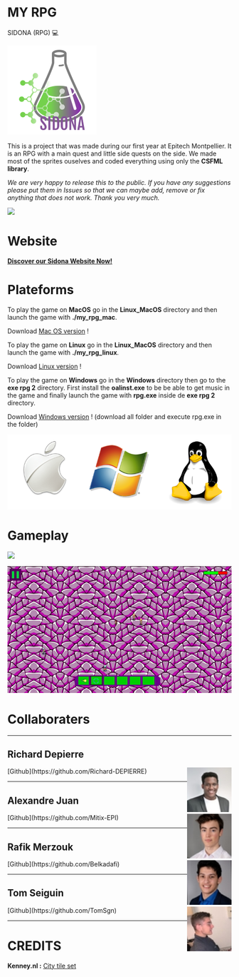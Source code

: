 # MY RPG
SIDONA (RPG) :computer:

![](Linux_MacOS/assets/sprites/menu/logo.png)

This is a project that was made during our first year at Epitech Montpellier. It is an RPG with a main quest and little side quests on the side. We made most of the sprites ouselves and coded everything using only the **CSFML library**.

*We are very happy to release this to the public. If you have any suggestions please put them in Issues so that we can maybe add, remove or fix anything that does not work. Thank you very much.*

![](images/main.gif)

# Website

**[Discover our Sidona Website Now!](http://sidona.ml)**

# Plateforms

To play the game on **MacOS** go in the **Linux_MacOS** directory and then launch the game with **./my_rpg_mac**.

Download [Mac OS version](Linux_MacOS) !

To play the game on **Linux** go in the **Linux_MacOS** directory and then launch the game with **./my_rpg_linux**.

Download [Linux version](Linux_MacOS) !

To play the game on **Windows** go in the **Windows** directory then go to the **exe rpg 2** directory. First install the **oalinst.exe** to be be able to get music in the game and finally launch the game with **rpg.exe** inside de **exe rpg 2** directory.

Download [Windows version](Windows/exe%20rpg%202) ! (download all folder and execute rpg.exe in the folder)

![](images/windows-mac-os-linux.png)

# Gameplay

![](images/gamplay2.gif)

![](images/gameplay1.gif)

# Collaboraters

---

## Richard Depierre
<img align="right" width="100" height="100" src="images/rich.jpeg">
[Github](https://github.com/Richard-DEPIERRE)

---

## Alexandre Juan
<img align="right" width="100" height="100" src="images/juan.jpeg">
[Github](https://github.com/Mitix-EPI)

---

## Rafik Merzouk
<img align="right" width="100" height="100" src="images/rafik.jpeg">
[Github](https://github.com/Belkadafi)

---

## Tom Seiguin
<img align="right" width="100" height="100" src="images/tom.jpeg">
[Github](https://github.com/TomSgn)

---

# CREDITS

**Kenney.nl :**
[City tile set](https://www.kenney.nl/assets/rpg-urban-pack)
